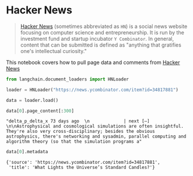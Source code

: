 # Hacker News

>[Hacker News](https://en.wikipedia.org/wiki/Hacker_News) (sometimes abbreviated as `HN`) is a social news website focusing on computer science and entrepreneurship. It is run by the investment fund and startup incubator `Y Combinator`. In general, content that can be submitted is defined as "anything that gratifies one's intellectual curiosity."

This notebook covers how to pull page data and comments from [Hacker News](https://news.ycombinator.com/)


```python
from langchain.document_loaders import HNLoader
```


```python
loader = HNLoader("https://news.ycombinator.com/item?id=34817881")
```


```python
data = loader.load()
```


```python
data[0].page_content[:300]
```




    "delta_p_delta_x 73 days ago  \n             | next [–] \n\nAstrophysical and cosmological simulations are often insightful. They're also very cross-disciplinary; besides the obvious astrophysics, there's networking and sysadmin, parallel computing and algorithm theory (so that the simulation programs a"




```python
data[0].metadata
```




    {'source': 'https://news.ycombinator.com/item?id=34817881',
     'title': 'What Lights the Universe’s Standard Candles?'}


